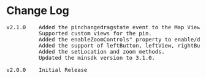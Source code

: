 # Change Log
<pre>
v2.1.0    Added the pinchangedragstate event to the Map View.
		  Supported custom views for the pin.
		  Added the enableZoomControls" property to enable/disable zoom controls.
		  Added the support of leftButton, leftView, rightButton and leftView for annotations.
		  Added the setLocation and zoom methods.
		  Updated the minsdk version to 3.1.0.

v2.0.0    Initial Release